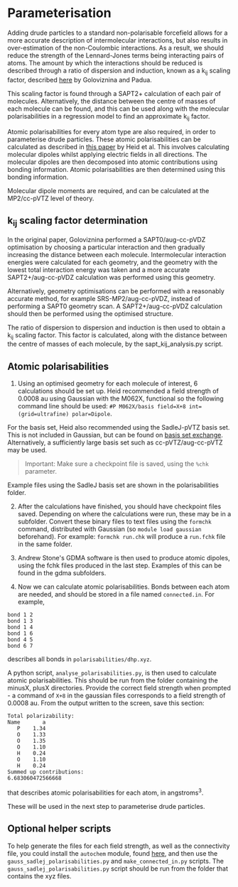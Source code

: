 # Parameterisation

Adding drude particles to a standard non-polarisable forcefield allows for a
more accurate description of intermolecular interactions, but also results in 
over-estimation of the non-Coulombic interactions. As a result, we should
reduce the strength of the Lennard-Jones terms being interacting pairs of
atoms. The amount by which the interactions should be reduced is described
through a ratio of dispersion and induction, known as a k<sub>ij</sub> scaling factor, described [here](https://pubs.acs.org/doi/abs/10.1021/acs.jctc.9b00689) by Goloviznina and Padua.

This scaling factor is found through a SAPT2+ calculation of each pair of
molecules. Alternatively, the distance between the centre of masses of each molecule can be found,
and this can be used along with the molecular polarisabilities in a regression
model to find an approximate k<sub>ij</sub> factor.

Atomic polarisabilities for every atom type are also required, in order to
parameterise drude particles.
These atomic polarisabilities can be calculated as described in [this paper](https://pubs.rsc.org/en/content/articlelanding/2018/cp/c7cp08549d#!divAbstract) by Heid et al.
This involves calculating molecular dipoles whilst applying electric fields in
all directions. The molecular dipoles are then decomposed into atomic
contributions using bonding information. Atomic polarisabilities are then
determined using this bonding information.

Molecular dipole moments are required, and can be calculated at the MP2/cc-pVTZ level
of theory.

## k<sub>ij</sub> scaling factor determination

In the original paper, Goloviznina performed a SAPT0/aug-cc-pVDZ optimisation by choosing a
particular interaction and then gradually increasing the distance between each molecule. Intermolecular
interaction energies were calculated for each geometry, and the geometry with
the lowest total interaction energy was taken and a more accurate
SAPT2+/aug-cc-pVDZ calculation was performed using this geometry.

Alternatively, geometry optimisations can be performed with a reasonably
accurate method, for example SRS-MP2/aug-cc-pVDZ, instead of performing a SAPT0
geometry scan. A SAPT2+/aug-cc-pVDZ calculation should then be performed using the optimised structure.

The ratio of dispersion to dispersion and induction is then used to obtain a
k<sub>ij</sub> scaling factor. This factor is calculated, along with the
distance between the centre of masses of each molecule, by the
sapt_kij_analysis.py script.

## Atomic polarisabilities

1. Using an optimised geometry for each molecule of interest, 6 calculations
should be set up. Heid recommended a field strength of 0.0008 au using
Gaussian with the M062X, functional so the following command line should be used:
`#P M062X/basis field=X+8 int=(grid=ultrafine) polar=Dipole`.

For the basis set, Heid also recommended using the SadleJ-pVTZ basis set.
This is not included in Gaussian, but can be found on
[basis set exchange](https://www.basissetexchange.org/).
Alternatively, a sufficiently large basis set such as cc-pVTZ/aug-cc-pVTZ may be used.

> Important: Make sure a checkpoint file is saved, using the `%chk` parameter.

Example files using the SadleJ basis set are shown in the polarisabilities folder.

2. After the calculations have finished, you should have checkpoint files saved.
Depending on where the calculations were run, these may be in a subfolder.
Convert these binary files to text files using the `formchk` command,
distributed with Gaussian (so `module load gaussian` beforehand). For example:
`formchk run.chk` will produce a `run.fchk` file in the same folder.

3. Andrew Stone's GDMA software is then used to produce atomic dipoles, using the
fchk files produced in the last step. Examples of this can be found in the gdma
subfolders.

4. Now we can calculate atomic polarisabilities.
Bonds between each atom are needed, and should be stored in a file named
`connected.in`. For example, 

```
bond 1 2
bond 1 3
bond 1 4
bond 1 6
bond 4 5
bond 6 7
```

describes all bonds in `polarisabilities/dhp.xyz`.

A python script, `analyse_polarisabilities.py`, is then used to calculate atomic polarisabilities. This should
be run from the folder containing the minusX, plusX directories. Provide the
correct field strength when prompted - a command of `X+8` in the gaussian files
corresponds to a field strength of 0.0008 au.
From the output written to the screen, save this section:
```
Total polarizability:
Name       a
   P    1.34 
   O    1.33 
   O    1.35 
   O    1.10 
   H    0.24 
   O    1.10 
   H    0.24 
Summed up contributions:
6.683060472566668
```
that describes atomic polarisabilities for each atom, in angstroms<sup>3</sup>.

These will be used in the next step to parameterise drude particles.

## Optional helper scripts

To help generate the files for each field strength, as well as the connectivity
file, you could install the `autochem` module, found
[here](https://www.github.com/tommason14/autochem), and then use the
`gauss_sadlej_polarisabilities.py` and `make_connected_in.py` scripts.
The `gauss_sadlej_polarisabilities.py` script should be run from the folder that
contains the xyz files.
